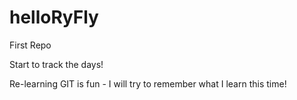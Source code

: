 # helloRyFly
First Repo

Start to track the days! 

Re-learning GIT is fun - I will try to remember what I learn this time! 
